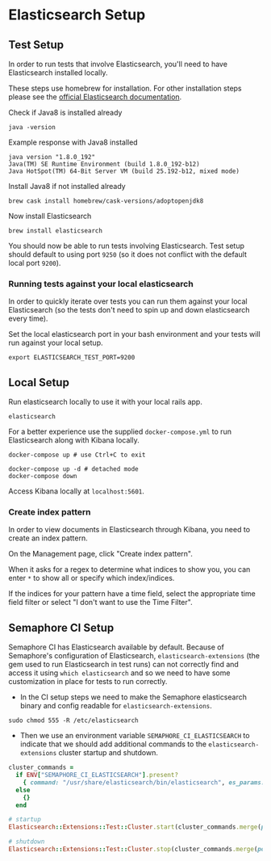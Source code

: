 # Elasticsearch Setup
## Test Setup

In order to run tests that involve Elasticsearch, you'll need to have Elasticsearch installed locally.

These steps use homebrew for installation. For other installation steps please see the [official Elasticsearch documentation](https://www.elastic.co/guide/index.html).

Check if Java8 is installed already

```shell
java -version
```

Example response with Java8 installed

```
java version "1.8.0_192"
Java(TM) SE Runtime Environment (build 1.8.0_192-b12)
Java HotSpot(TM) 64-Bit Server VM (build 25.192-b12, mixed mode)
```

Install Java8 if not installed already

```shell
brew cask install homebrew/cask-versions/adoptopenjdk8
```

Now install Elasticsearch

```
brew install elasticsearch
```

You should now be able to run tests involving Elasticsearch. Test setup should default to using port `9250` (so it does not conflict with the default local port `9200`).

### Running tests against your local elasticsearch

In order to quickly iterate over tests you can run them against your local Elasticsearch (so the tests don't need to spin up and down elasticsearch every time).

Set the local elasticsearch port in your bash environment and your tests will run against your local setup.

```shell
export ELASTICSEARCH_TEST_PORT=9200
```

## Local Setup
Run elasticsearch locally to use it with your local rails app.

```shell
elasticsearch
```

For a better experience use the supplied `docker-compose.yml` to run Elasticsearch along with Kibana locally.

```
docker-compose up # use Ctrl+C to exit
```

```
docker-compose up -d # detached mode
docker-compose down
```

Access Kibana locally at `localhost:5601`.

### Create index pattern
In order to view documents in Elasticsearch through Kibana, you need to create an index pattern.

On the Management page, click "Create index pattern".

When it asks for a regex to determine what indices to show you, you can enter `*` to show all or specify which index/indices.

If the indices for your pattern have a time field, select the appropriate time field filter or select "I don't want to use the Time Filter".

## Semaphore CI Setup
Semaphore CI has Elasticsearch available by default. Because of Semaphore's configuration of Elasticsearch, `elasticsearch-extensions` (the gem used to run Elasticsearch in test runs) can not correctly find and access it using `which elasticsearch` and so we need to have some customization in place for tests to run correctly.

* In the CI setup steps we need to make the Semaphore elasticsearch binary and config readable for `elasticsearch-extensions`.

```shell
sudo chmod 555 -R /etc/elasticsearch
```

* Then we use an environment variable `SEMAPHORE_CI_ELASTICSEARCH` to indicate that we should add additional commands to the `elasticsearch-extensions` cluster startup and shutdown.

```ruby
cluster_commands =
  if ENV["SEMAPHORE_CI_ELASTICSEARCH"].present?
    { command: "/usr/share/elasticsearch/bin/elasticsearch", es_params: "-E path.conf=/etc/elasticsearch/" }
  else
    {}
  end
```

```ruby
# startup
Elasticsearch::Extensions::Test::Cluster.start(cluster_commands.merge(port: 9250, number_of_nodes: 1, timeout: 20))
```

```ruby
# shutdown
Elasticsearch::Extensions::Test::Cluster.stop(cluster_commands.merge(port: 9250))
```
